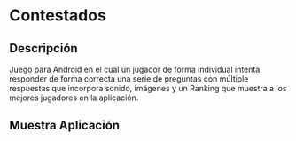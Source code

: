 # Contestados
## Descripción
Juego para Android en el cual un jugador de forma individual intenta responder de forma correcta una serie de preguntas con múltiple respuestas que incorpora sonido, imágenes y un Ranking que muestra a los mejores jugadores en la aplicación.
## Muestra Aplicación

